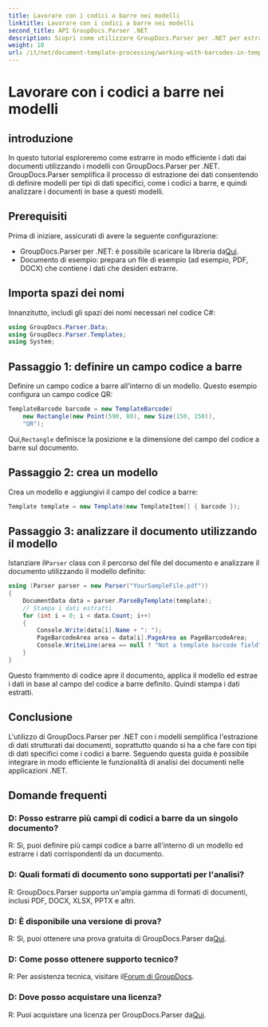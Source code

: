 ```yaml
---
title: Lavorare con i codici a barre nei modelli
linktitle: Lavorare con i codici a barre nei modelli
second_title: API GroupDocs.Parser .NET
description: Scopri come utilizzare GroupDocs.Parser per .NET per estrarre dati strutturati da documenti utilizzando modelli. Semplifica l'estrazione dei dati con i campi dei codici a barre.
weight: 10
url: /it/net/document-template-processing/working-with-barcodes-in-templates/
---
```


# Lavorare con i codici a barre nei modelli

## introduzione
In questo tutorial esploreremo come estrarre in modo efficiente i dati dai documenti utilizzando i modelli con GroupDocs.Parser per .NET. GroupDocs.Parser semplifica il processo di estrazione dei dati consentendo di definire modelli per tipi di dati specifici, come i codici a barre, e quindi analizzare i documenti in base a questi modelli.
## Prerequisiti
Prima di iniziare, assicurati di avere la seguente configurazione:
-  GroupDocs.Parser per .NET: è possibile scaricare la libreria da[Qui](https://releases.groupdocs.com/parser/net/).
- Documento di esempio: prepara un file di esempio (ad esempio, PDF, DOCX) che contiene i dati che desideri estrarre.

## Importa spazi dei nomi
Innanzitutto, includi gli spazi dei nomi necessari nel codice C#:
```csharp
using GroupDocs.Parser.Data;
using GroupDocs.Parser.Templates;
using System;
```
## Passaggio 1: definire un campo codice a barre
Definire un campo codice a barre all'interno di un modello. Questo esempio configura un campo codice QR:
```csharp
TemplateBarcode barcode = new TemplateBarcode(
    new Rectangle(new Point(590, 80), new Size(150, 150)),
    "QR");
```
 Qui,`Rectangle` definisce la posizione e la dimensione del campo del codice a barre sul documento.
## Passaggio 2: crea un modello
Crea un modello e aggiungivi il campo del codice a barre:
```csharp
Template template = new Template(new TemplateItem[] { barcode });
```
## Passaggio 3: analizzare il documento utilizzando il modello
 Istanziare il`Parser` class con il percorso del file del documento e analizzare il documento utilizzando il modello definito:
```csharp
using (Parser parser = new Parser("YourSampleFile.pdf"))
{
    DocumentData data = parser.ParseByTemplate(template);
    // Stampa i dati estratti
    for (int i = 0; i < data.Count; i++)
    {
        Console.Write(data[i].Name + ": ");
        PageBarcodeArea area = data[i].PageArea as PageBarcodeArea;
        Console.WriteLine(area == null ? "Not a template barcode field" : area.Value);
    }
}
```
Questo frammento di codice apre il documento, applica il modello ed estrae i dati in base al campo del codice a barre definito. Quindi stampa i dati estratti.

## Conclusione
L'utilizzo di GroupDocs.Parser per .NET con i modelli semplifica l'estrazione di dati strutturati dai documenti, soprattutto quando si ha a che fare con tipi di dati specifici come i codici a barre. Seguendo questa guida è possibile integrare in modo efficiente le funzionalità di analisi dei documenti nelle applicazioni .NET.

## Domande frequenti
### D: Posso estrarre più campi di codici a barre da un singolo documento?
R: Sì, puoi definire più campi codice a barre all'interno di un modello ed estrarre i dati corrispondenti da un documento.
### D: Quali formati di documento sono supportati per l'analisi?
R: GroupDocs.Parser supporta un'ampia gamma di formati di documenti, inclusi PDF, DOCX, XLSX, PPTX e altri.
### D: È disponibile una versione di prova?
 R: Sì, puoi ottenere una prova gratuita di GroupDocs.Parser da[Qui](https://releases.groupdocs.com/).
### D: Come posso ottenere supporto tecnico?
 R: Per assistenza tecnica, visitare il[Forum di GroupDocs](https://forum.groupdocs.com/c/parser/17).
### D: Dove posso acquistare una licenza?
 R: Puoi acquistare una licenza per GroupDocs.Parser da[Qui](https://purchase.groupdocs.com/buy).